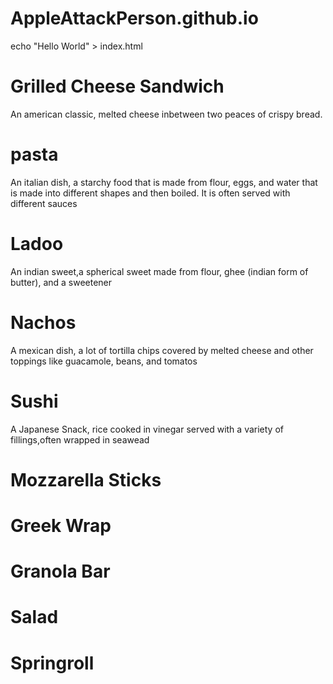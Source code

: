 # AppleAttackPerson.github.io
echo "Hello World" > index.html
<h1>Grilled Cheese Sandwich</h1>
        <p>An american classic, melted cheese inbetween two peaces of crispy bread.</p>
<h1>pasta </h1>
        <p>An italian dish, a starchy food that is made from flour, eggs, and water that is made into different shapes and then boiled. It is often served with different sauces</p>
<h1>Ladoo</h1>
        <p>An indian sweet,a spherical sweet made from flour, ghee (indian form of butter), and a sweetener</p>
<h1>Nachos</h1>
        <p>A mexican dish, a lot of tortilla chips covered by melted cheese and other toppings like guacamole, beans, and tomatos</p>
<h1>Sushi</h1>
        <p>A Japanese Snack, rice cooked in vinegar served with a variety of fillings,often wrapped in seawead</p>
<h1>Mozzarella Sticks</h1>
        <p></p>
<h1>Greek Wrap</h1>
<h1>Granola Bar</h1>
<h1>Salad</h1>
<h1>Springroll</h1>
